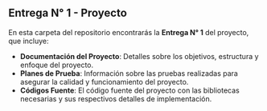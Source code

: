 ## Entrega N° 1 - Proyecto

En esta carpeta del repositorio encontrarás la **Entrega N° 1** del proyecto, que incluye:

- **Documentación del Proyecto**: Detalles sobre los objetivos, estructura y enfoque del proyecto.
- **Planes de Prueba**: Información sobre las pruebas realizadas para asegurar la calidad y funcionamiento del proyecto.
- **Códigos Fuente**: El código fuente del proyecto con las bibliotecas necesarias y sus respectivos detalles de implementación.

